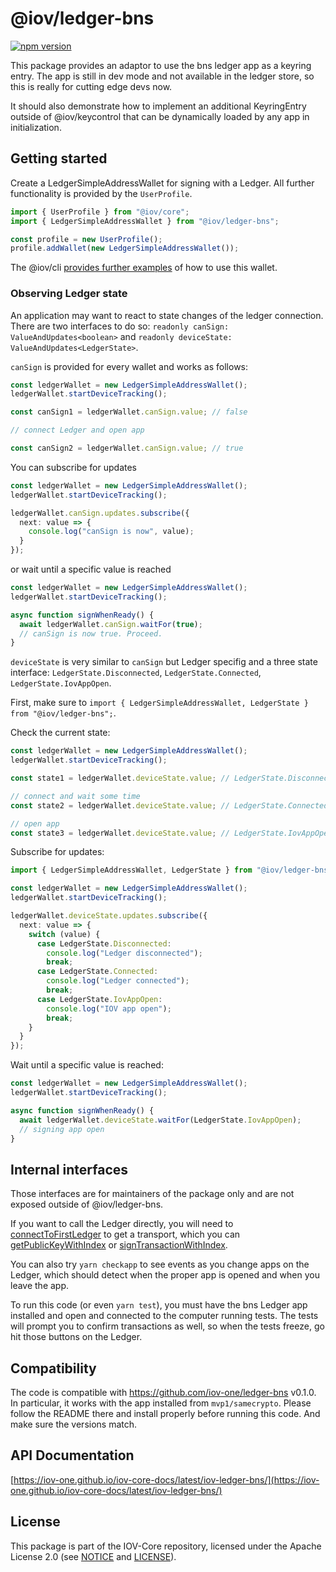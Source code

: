 # @iov/ledger-bns

[![npm version](https://img.shields.io/npm/v/@iov/ledger-bns.svg)](https://www.npmjs.com/package/@iov/ledger-bns)

This package provides an adaptor to use the bns ledger app as a keyring entry.
The app is still in dev mode and not available in the ledger store, so
this is really for cutting edge devs now.

It should also demonstrate how to implement an additional KeyringEntry outside of @iov/keycontrol
that can be dynamically loaded by any app in initialization.

## Getting started

Create a LedgerSimpleAddressWallet for signing with a Ledger. All
further functionality is provided by the `UserProfile`.

```ts
import { UserProfile } from "@iov/core";
import { LedgerSimpleAddressWallet } from "@iov/ledger-bns";

const profile = new UserProfile();
profile.addWallet(new LedgerSimpleAddressWallet());
```

The @iov/cli [provides further examples](https://github.com/iov-one/iov-core/tree/master/packages/iov-cli#ledger-usage)
of how to use this wallet.

### Observing Ledger state

An application may want to react to state changes of the ledger connection. There
are two interfaces to do so: `readonly canSign: ValueAndUpdates<boolean>` and `readonly deviceState: ValueAndUpdates<LedgerState>`.

`canSign` is provided for every wallet and works as follows:

```ts
const ledgerWallet = new LedgerSimpleAddressWallet();
ledgerWallet.startDeviceTracking();

const canSign1 = ledgerWallet.canSign.value; // false

// connect Ledger and open app

const canSign2 = ledgerWallet.canSign.value; // true
```

You can subscribe for updates

```ts
const ledgerWallet = new LedgerSimpleAddressWallet();
ledgerWallet.startDeviceTracking();

ledgerWallet.canSign.updates.subscribe({
  next: value => {
    console.log("canSign is now", value);
  }
});
```

or wait until a specific value is reached

```ts
const ledgerWallet = new LedgerSimpleAddressWallet();
ledgerWallet.startDeviceTracking();

async function signWhenReady() {
  await ledgerWallet.canSign.waitFor(true);
  // canSign is now true. Proceed.
}
```

`deviceState` is very similar to `canSign` but Ledger specifig and a three state interface:
`LedgerState.Disconnected`, `LedgerState.Connected`, `LedgerState.IovAppOpen`.

First, make sure to `import { LedgerSimpleAddressWallet, LedgerState } from "@iov/ledger-bns";`.

Check the current state:

```ts
const ledgerWallet = new LedgerSimpleAddressWallet();
ledgerWallet.startDeviceTracking();

const state1 = ledgerWallet.deviceState.value; // LedgerState.Disconnected

// connect and wait some time
const state2 = ledgerWallet.deviceState.value; // LedgerState.Connected

// open app
const state3 = ledgerWallet.deviceState.value; // LedgerState.IovAppOpen
```

Subscribe for updates:

```ts
import { LedgerSimpleAddressWallet, LedgerState } from "@iov/ledger-bns";

const ledgerWallet = new LedgerSimpleAddressWallet();
ledgerWallet.startDeviceTracking();

ledgerWallet.deviceState.updates.subscribe({
  next: value => {
    switch (value) {
      case LedgerState.Disconnected:
        console.log("Ledger disconnected");
        break;
      case LedgerState.Connected:
        console.log("Ledger connected");
        break;
      case LedgerState.IovAppOpen:
        console.log("IOV app open");
        break;
    }
  }
});
```

Wait until a specific value is reached:

```ts
const ledgerWallet = new LedgerSimpleAddressWallet();
ledgerWallet.startDeviceTracking();

async function signWhenReady() {
  await ledgerWallet.deviceState.waitFor(LedgerState.IovAppOpen);
  // signing app open
}
```

## Internal interfaces

Those interfaces are for maintainers of the package only and are not exposed
outside of @iov/ledger-bns.

If you want to call the Ledger directly, you will need to
[connectToFirstLedger](https://iov-one.github.io/iov-core-docs/latest/iov-ledger-bns/globals.html#connecttofirstledger) to get a transport,
which you can [getPublicKeyWithIndex](https://iov-one.github.io/iov-core-docs/latest/iov-ledger-bns/globals.html#getpublickeywithindex)
or [signTransactionWithIndex](https://iov-one.github.io/iov-core-docs/latest/iov-ledger-bns/globals.html#signtransactionwithindex).

You can also try `yarn checkapp` to see events as you change apps on the Ledger,
which should detect when the proper app is opened and when you leave the app.

To run this code (or even `yarn test`), you must have the bns Ledger app
installed and open and connected to the computer running tests.
The tests will prompt you to confirm transactions as well, so when the tests
freeze, go hit those buttons on the Ledger.

## Compatibility

The code is compatible with https://github.com/iov-one/ledger-bns v0.1.0.
In particular, it works with the app installed from `mvp1/samecrypto`.
Please follow the README there and install properly before running this code.
And make sure the versions match.

## API Documentation

[https://iov-one.github.io/iov-core-docs/latest/iov-ledger-bns/](https://iov-one.github.io/iov-core-docs/latest/iov-ledger-bns/)

## License

This package is part of the IOV-Core repository, licensed under the Apache License 2.0
(see [NOTICE](https://github.com/iov-one/iov-core/blob/master/NOTICE) and [LICENSE](https://github.com/iov-one/iov-core/blob/master/LICENSE)).
